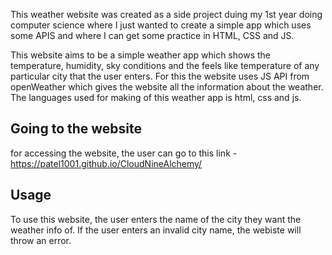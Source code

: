 This weather website was created as a side project duing my 1st year doing computer science where I just wanted to create a simple app which uses some APIS and where I can get some practice in HTML, CSS and JS.


This website aims to be a simple weather app which shows the temperature, humidity, sky conditions and the feels like temperature of any particular city that the user enters. For this the website uses JS API 
from openWeather which gives the website all the information about the weather. The languages used for making of this weather app is html, css and js. 


## Going to the website 

for accessing the website, the user can go to this link - https://patel1001.github.io/CloudNineAlchemy/


## Usage 

To use this website, the user enters the name of the city they want the weather info of. If the user enters an invalid city name, the webiste will throw an error. 





